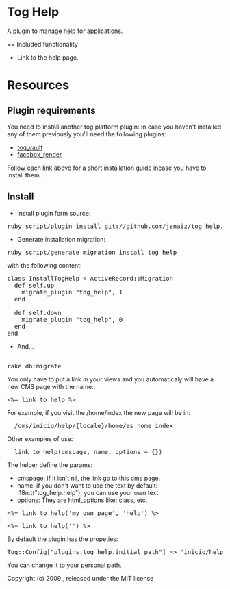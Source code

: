 Tog Help
========

A plugin to manage help for applications.

== Included functionality

* Link to the help page.

Resources
=========

Plugin requirements
-------------------

You need to install another tog platform plugin:
In case you haven't installed any of them previously you'll need the following plugins:

* [tog\_vault](http://github.com/tog/tog_vault/blob/master/README.markdown)
* [facebox_render](http://github.com/ihower/facebox_render/)

Follow each link above for a short installation guide incase you have to install them.			

Install
-------

* Install plugin form source:

<pre>
ruby script/plugin install git://github.com/jenaiz/tog_help.git
</pre>

* Generate installation migration:

<pre>
ruby script/generate migration install_tog_help
</pre>

with the following content:

<pre>
class InstallTogHelp < ActiveRecord::Migration
  def self.up
    migrate_plugin "tog_help", 1
  end

  def self.down
    migrate_plugin "tog_help", 0
  end
end
</pre>

* And...

<pre> 
rake db:migrate
</pre> 

You only have to put a link in your views and you automaticaly will have a new CMS page with the name.:

<pre>
<%= link_to_help %>
</pre>

For example, if you visit the /home/index the new page will be in:

<pre>
  /cms/inicio/help/{locale}/home/es_home_index  
</pre>

Other examples of use:

<pre>
  link_to_help(cmspage, name, options = {})
</pre>

The helper define the params:

* cmspage: if it isn't nil, the link go to this cms page.
* name: if you don't want to use the text by default: I18n.t("tog_help.help"), you can use your own text.
* options: They are html_options like: class, etc.

<pre>
<%= link_to_help('my_own_page', 'help') %>
</pre>

<pre>
<%= link_to_help('') %>
</pre>

By default the plugin has the propeties:

<pre>
Tog::Config["plugins.tog_help.initial_path"] => "inicio/help/"
</pre> 

You can change it to your personal path.

Copyright (c) 2009 , released under the MIT license
